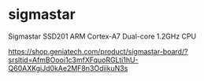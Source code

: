 # sigmastar

 Sigmastar SSD201 ARM Cortex-A7 Dual-core 1.2GHz CPU

https://shop.geniatech.com/product/sigmastar-board/?srsltid=AfmBOooi1c3mfXFquoRGLti1hU-Q60AXKgiJd0kAe2MF8n3OdiikuN3s